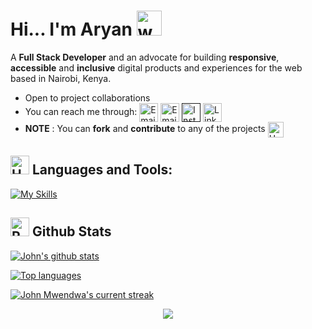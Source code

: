 # Hi... I'm Aryan  <img src="https://user-images.githubusercontent.com/72663882/171687151-bb31c996-c9d2-49c8-b593-734946893b23.gif" alt="waving hand gif" aria-hidden="true" width="40" />

A **Full Stack Developer**  and an advocate for building **responsive**, **accessible** and **inclusive** digital products and experiences for the web based in Nairobi, Kenya. 
- Open to project collaborations
- You can reach me through: <a href="aryanjoshi521@gmail.com" title="Portfolio"><img alt="Email"  src="https://sites.google.com/view/hackingwifi-witharyan" height="30" align="center"/></a> <a href="https://img.shields.io/badge/Gmail-D14836?style=for-the-badge&logo=gmail&logoColor=white" title="Email"><img alt="Email" src="https://img.shields.io/badge/Gmail-D14836?style=for-the-badge&logo=gmail&logoColor=white" height="30" align="center"/></a> <a href="" title="Instagram"><img alt="Instagram"  src="https://img.shields.io/badge/Instagram-25D365?style=for-the-badge&logo=instagram&logoColor=pink" height="30" align="center"/></a> <a href="https://www.linkedin.com/in/john-mwendwa/"><img  alt="LinkedIn" title="LinkedIn" src="https://img.shields.io/static/v1?message=LinkedIn&logo=linkedin&label=&color=0077B5&logoColor=white&labelColor=&style=for-the-badge" height="30" align="center" /></a> 
- **NOTE** : You can **fork** and **contribute** to any of the projects <img src="https://raw.githubusercontent.com/Tarikul-Islam-Anik/Animated-Fluent-Emojis/master/Emojis/Hand%20gestures/Handshake.png" alt="Handshake" width="25" height="25" align="center" />


## <img src="https://raw.githubusercontent.com/Tarikul-Islam-Anik/Animated-Fluent-Emojis/master/Emojis/Objects/Hammer%20and%20Wrench.png" alt="Hammer and Wrench" width="30" height="30" /> **Languages and Tools:**  
[![My Skills](https://skillicons.dev/icons?i=html,css,tailwind,js,react,vite,ts,next,expressjs,nodejs,mongodb,firebase,md,git,github,vscode,jest,styledcomponents,postman,stackoverflow&perline=13)](#)

## <img src="https://raw.githubusercontent.com/Tarikul-Islam-Anik/Animated-Fluent-Emojis/master/Emojis/Travel%20and%20places/Rocket.png" alt="Rocket" width="30" height="30" /> Github Stats 

 [![John's github stats](https://bad-apple-github-readme.vercel.app/api?username=johnmwendwa&show_icons=true&count_private=true&line_height=20&icon_color=00b3ff&theme=blue-green&title_color=00b3ff)](#)
 
 [![Top languages](https://github-readme-mwendwa.vercel.app/api/top-langs/?username=johnmwendwa&layout=compact&count_private=true&theme=blue-green&title_color=00b3ff)](#)

[![John Mwendwa's current streak](https://streak-stats.demolab.com/?user=johnmwendwa&count_private=true&theme=blue-green&title_color=00b3ff)](#)

<p align="center">
     <img src="https://capsule-render.vercel.app/api?type=waving&color=gradient&height=100&section=footer"/>
</p>

